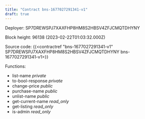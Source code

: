 ```yaml
---
title: "Contract bns-1677027291341-v1"
draft: true
---
```

Deployer: SP7DREWSPJ7XAXFHP8HM8S2HBSV4ZFJCMQTDHYNY


 



Block height: 96138 (2023-02-22T01:03:32.000Z)

Source code: {{<contractref "bns-1677027291341-v1" SP7DREWSPJ7XAXFHP8HM8S2HBSV4ZFJCMQTDHYNY bns-1677027291341-v1>}}

Functions:

* list-name _private_
* to-bool-response _private_
* change-price _public_
* purchase-name _public_
* unlist-name _public_
* get-current-name _read_only_
* get-listing _read_only_
* is-admin _read_only_

